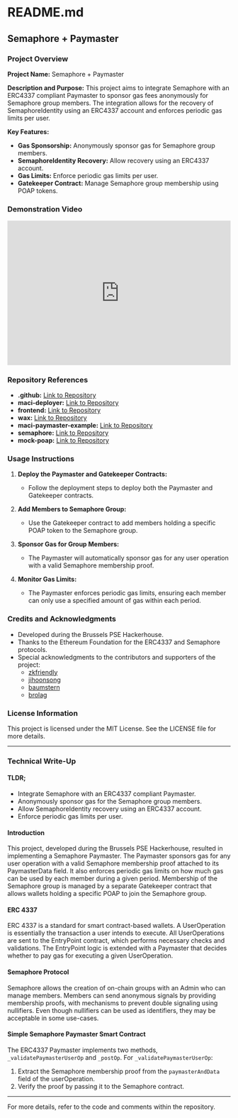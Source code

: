 # README.md

## Semaphore + Paymaster

### Project Overview

**Project Name:** Semaphore + Paymaster

**Description and Purpose:**
This project aims to integrate Semaphore with an ERC4337 compliant Paymaster to sponsor gas fees anonymously for Semaphore group members. The integration allows for the recovery of SemaphoreIdentity using an ERC4337 account and enforces periodic gas limits per user.

**Key Features:**
- **Gas Sponsorship:** Anonymously sponsor gas for Semaphore group members.
- **SemaphoreIdentity Recovery:** Allow recovery using an ERC4337 account.
- **Gas Limits:** Enforce periodic gas limits per user.
- **Gatekeeper Contract:** Manage Semaphore group membership using POAP tokens.

### Demonstration Video

<div style="position: relative; padding-bottom: 64.5933014354067%; height: 0;"><iframe src="https://www.loom.com/embed/67aa3d4d284c4e6294f00d6d852b4ad1?sid=70319082-cb91-4922-9d96-62aa38a46d16" frameborder="0" webkitallowfullscreen mozallowfullscreen allowfullscreen style="position: absolute; top: 0; left: 0; width: 100%; height: 100%;"></iframe></div>

### Repository References

- **.github:** [Link to Repository](https://github.com/semaphore-paymaster/.github)
- **maci-deployer:** [Link to Repository](https://github.com/semaphore-paymaster/maci-deployer)
- **frontend:** [Link to Repository](https://github.com/semaphore-paymaster/frontend)
- **wax:** [Link to Repository](https://github.com/semaphore-paymaster/wax)
- **maci-paymaster-example:** [Link to Repository](https://github.com/semaphore-paymaster/maci-paymaster-example)
- **semaphore:** [Link to Repository](https://github.com/semaphore-paymaster/semaphore)
- **mock-poap:** [Link to Repository](https://github.com/semaphore-paymaster/mock-poap)

### Usage Instructions

1. **Deploy the Paymaster and Gatekeeper Contracts:**
    - Follow the deployment steps to deploy both the Paymaster and Gatekeeper contracts.

2. **Add Members to Semaphore Group:**
    - Use the Gatekeeper contract to add members holding a specific POAP token to the Semaphore group.

3. **Sponsor Gas for Group Members:**
    - The Paymaster will automatically sponsor gas for any user operation with a valid Semaphore membership proof.

4. **Monitor Gas Limits:**
    - The Paymaster enforces periodic gas limits, ensuring each member can only use a specified amount of gas within each period.

### Credits and Acknowledgments

- Developed during the Brussels PSE Hackerhouse.
- Thanks to the Ethereum Foundation for the ERC4337 and Semaphore protocols.
- Special acknowledgments to the contributors and supporters of the project:
  - [zkfriendly](https://github.com/zkfriendly)
  - [jihoonsong](https://github.com/jihoonsong)
  - [baumstern](https://github.com/baumstern)
  - [brolag](https://github.com/brolag)

### License Information

This project is licensed under the MIT License. See the LICENSE file for more details.

---

### Technical Write-Up

#### TLDR;

- Integrate Semaphore with an ERC4337 compliant Paymaster.
- Anonymously sponsor gas for the Semaphore group members.
- Allow SemaphoreIdentity recovery using an ERC4337 account.
- Enforce periodic gas limits per user.

#### Introduction

This project, developed during the Brussels PSE Hackerhouse, resulted in implementing a Semaphore Paymaster. The Paymaster sponsors gas for any user operation with a valid Semaphore membership proof attached to its PaymasterData field. It also enforces periodic gas limits on how much gas can be used by each member during a given period. Membership of the Semaphore group is managed by a separate Gatekeeper contract that allows wallets holding a specific POAP to join the Semaphore group.

#### ERC 4337

ERC 4337 is a standard for smart contract-based wallets. A UserOperation is essentially the transaction a user intends to execute. All UserOperations are sent to the EntryPoint contract, which performs necessary checks and validations. The EntryPoint logic is extended with a Paymaster that decides whether to pay gas for executing a given UserOperation.

#### Semaphore Protocol

Semaphore allows the creation of on-chain groups with an Admin who can manage members. Members can send anonymous signals by providing membership proofs, with mechanisms to prevent double signaling using nullifiers. Even though nullifiers can be used as identifiers, they may be acceptable in some use-cases.

#### Simple Semaphore Paymaster Smart Contract

The ERC4337 Paymaster implements two methods, `_validatePaymasterUserOp` and `_postOp`. For `_validatePaymasterUserOp`:
1. Extract the Semaphore membership proof from the `paymasterAndData` field of the userOperation.
2. Verify the proof by passing it to the Semaphore contract.

---

For more details, refer to the code and comments within the repository.
